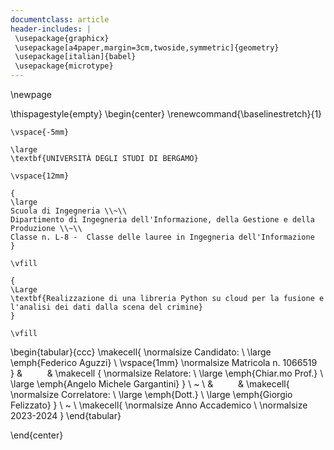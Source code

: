 ```yaml
---
documentclass: article
header-includes: |
 \usepackage{graphicx}
 \usepackage[a4paper,margin=3cm,twoside,symmetric]{geometry}
 \usepackage[italian]{babel}
 \usepackage{microtype}
---
```


\newpage

\thispagestyle{empty}
\begin{center}
    \renewcommand{\baselinestretch}{1}

    \vspace{-5mm}

    \large
    \textbf{UNIVERSITÀ DEGLI STUDI DI BERGAMO} 

    \vspace{12mm}
    
    {
    \large
    Scuola di Ingegneria \\~\\
    Dipartimento di Ingegneria dell'Informazione, della Gestione e della Produzione \\~\\
    Classe n. L-8 -  Classe delle lauree in Ingegneria dell'Informazione
    }

    \vfill
    
    {
    \Large
    \textbf{Realizzazione di una libreria Python su cloud per la fusione e l'analisi dei dati dalla scena del crimine}
    }

    \vfill
    

\begin{tabular}{ccc}
\makecell{
\normalsize
Candidato: \\
\large
\emph{Federico Aguzzi} \\
\vspace{1mm}
\normalsize
Matricola n. 1066519   
} & $\qquad$ & \makecell {
\normalsize
Relatore: \\
\large
\emph{Chiar.mo Prof.} \\ \large \emph{Angelo Michele Gargantini}
} \\ ~ \\
& $\qquad$ &
\makecell{
\normalsize
Correlatore: \\
\large
\emph{Dott.} \\ \large \emph{Giorgio Felizzato}
}
\\ ~ \\
\makecell{
    \normalsize
    Anno Accademico \\
    \normalsize
    2023-2024
}
\end{tabular}
        
\end{center}

